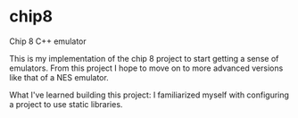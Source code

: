 # chip8
Chip 8 C++ emulator

This is my implementation of the chip 8 project to start getting a sense of emulators. 
From this project I hope to move on to more advanced versions like that of a NES emulator.

What I've learned building this project:
I familiarized myself with configuring a project to use static libraries. 
